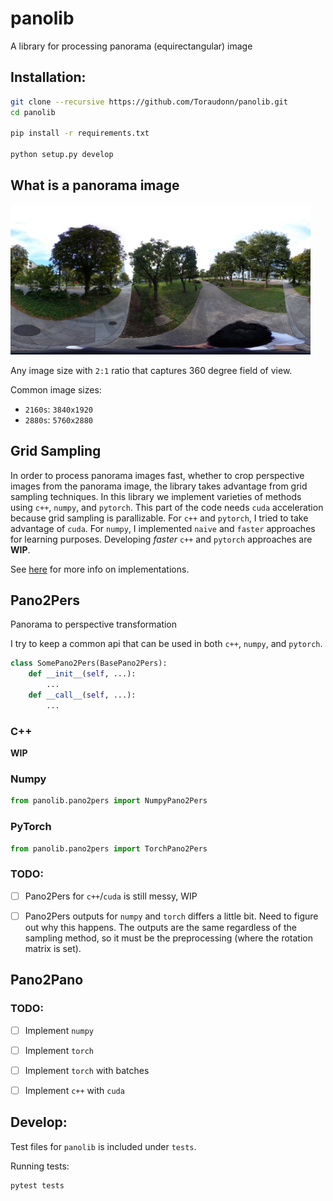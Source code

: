 # panolib

A library for processing panorama (equirectangular) image

## Installation:

```Bash
git clone --recursive https://github.com/Toraudonn/panolib.git
cd panolib

pip install -r requirements.txt

python setup.py develop
```


## What is a panorama image

<img src="data/pano.jpg" alt="pano" width="480"/>

Any image size with `2:1` ratio that captures 360 degree field of view.

Common image sizes:
- `2160s`: `3840x1920`
- `2880s`: `5760x2880`

## Grid Sampling

In order to process panorama images fast, whether to crop perspective images from the panorama image, the library takes advantage from grid sampling techniques.
In this library we implement varieties of methods using `c++`, `numpy`, and `pytorch`.
This part of the code needs `cuda` acceleration because grid sampling is parallizable.
For `c++` and `pytorch`, I tried to take advantage of `cuda`.
For `numpy`, I implemented `naive` and `faster` approaches for learning purposes.
Developing _faster_ `c++` and `pytorch` approaches are __WIP__.

See [here](panolib/grid_sample/README.md) for more info on implementations.

## Pano2Pers

Panorama to perspective transformation

I try to keep a common api that can be used in both `c++`, `numpy`, and `pytorch`.

```Python
class SomePano2Pers(BasePano2Pers):
    def __init__(self, ...):
        ...
    def __call__(self, ...):
        ...
```

### C++

__WIP__

### Numpy

```Python
from panolib.pano2pers import NumpyPano2Pers
```

### PyTorch

```Python
from panolib.pano2pers import TorchPano2Pers
```

### TODO:

- [ ] Pano2Pers for `c++`/`cuda` is still messy, WIP
- [ ] Pano2Pers outputs for `numpy` and `torch` differs a little bit. Need to figure out why this happens. The outputs are the same regardless of the sampling method, so it must be the preprocessing (where the rotation matrix is set).


## Pano2Pano


### TODO:

- [ ] Implement `numpy`
- [ ] Implement `torch`
- [ ] Implement `torch` with batches
- [ ] Implement `c++` with `cuda`


## Develop:

Test files for `panolib` is included under `tests`.

Running tests:
```Bash
pytest tests
```
